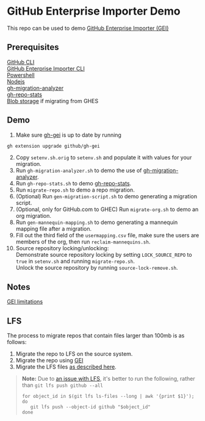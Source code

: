 # GitHub Enterprise Importer Demo
This repo can be used to demo [GitHub Enterprise Importer (GEI)](https://docs.github.com/en/early-access/github/migrating-with-github-enterprise-importer)

## Prerequisites
[GitHub CLI](https://cli.github.com/)  
[GitHub Enterprise Importer CLI](https://github.com/github/gh-gei)  
[Powershell](https://learn.microsoft.com/en-us/powershell/scripting/install/installing-powershell?view=powershell-7.3)  
[Nodejs](https://nodejs.org)  
[gh-migration-analyzer](https://github.com/github/gh-migration-analyzer)  
[gh-repo-stats](https://github.com/mona-actions/gh-repo-stats)  
[Blob storage](https://docs.github.com/en/early-access/enterprise-importer/migrating-repositories-with-github-enterprise-importer/migrating-repositories-from-github-enterprise-server-to-github-enterprise-cloud#step-4-set-up-blob-storage) if migrating from GHES  

## Demo
1. Make sure [gh-gei](https://github.com/github/gh-gei) is up to date by running

```bash
gh extension upgrade github/gh-gei
```

2. Copy `setenv.sh.orig` to `setenv.sh` and populate it with values for your migration.
1. Run `gh-migration-analyzer.sh` to demo the use of [gh-migration-analyzer](https://github.com/github/gh-migration-analyzer).
1. Run `gh-repo-stats.sh` to demo [gh-repo-stats](https://github.com/mona-actions/gh-repo-stats).
1. Run `migrate-repo.sh` to demo a repo migration.
1. (Optional) Run `gen-migration-script.sh` to demo generating a migration script.
1. (Optional, only for GitHub.com to GHEC) Run `migrate-org.sh` to demo an org migration.
1. Run `gen-mannequin-mapping.sh` to demo generating a mannequin mapping file after a migration.
1. Fill out the third field of the `usermapping.csv` file, make sure the users are members of the org, then run `reclaim-mannequins.sh`.  
1. Source repository locking/unlocking:  
    Demonstrate source repository locking by setting `LOCK_SOURCE_REPO` to `true` in `setenv.sh` and running `migrate-repo.sh`.  
    Unlock the source repository by running `source-lock-remove.sh`.


## Notes
[GEI limitations](https://docs.github.com/en/early-access/github/migrating-with-github-enterprise-importer/understanding-github-enterprise-importer/migration-support-for-github-enterprise-importer#support-limitations-for-github-enterprise-importer)  

## LFS
The process to migrate repos that contain files larger than 100mb is as follows:
1. Migrate the repo to LFS on the source system.
2. Migrate the repo using [GEI](https://github.com/github/gh-gei)
3. Migrate the LFS files [as described here](https://github.github.com/enterprise-migrations/#/./4.3.0-post-migration-global-caveats).

> **Note:** Due to [an issue with LFS](https://github.com/git-lfs/git-lfs/issues/4899), it's better to run the following, rather than `git lfs push github --all`
>
>```
>for object_id in $(git lfs ls-files --long | awk '{print $1}'); do
>    git lfs push --object-id github "$object_id"
>done
>```